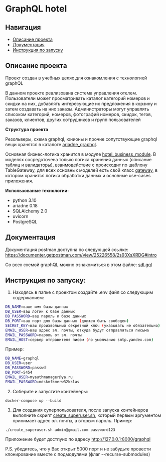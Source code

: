 # GraphQL hotel

## Навигация
- [Описание проекта](#описание-проекта)
- [Документация](#документация)
- [Инструкция по запуску](#инструкция-по-запуску)

## Описание проекта
Проект создан в учебных целях для ознакомления с технологией graphQL

В данном проекте реализована система управления отелем. Пользователи может просматривать каталог категорий номеров и скидки на них, добавлять интересующие их предложения в корзину и затем создавать на них заказы. Администраторы могут управлять списоком категорий, номеров, фотографий номеров, скидок, тегов, заказов, клиентов, других сотрудников и групп пользователей

**Структура проекта**

Резольверы, схема graphql, юнионы и прочие сопутствующие graphql вещи хранятся в каталоге [ariadne_graphql](./app/ariadne_graphql).

Основная бизнес-логика хранится в модуле [hotel_business_module](https://github.com/SergeiGD/hotel_business_module). В моделях сосредоточена только логика хранения данных (описание таблиц и валидаторы), взаимодействие c происходит по шаблону TableGateway, для всех основных моделей есть свой класс [gateway](https://github.com/SergeiGD/hotel_business_module/tree/main/gateways), в котором хранится логика обработки данных и основные use-cases приложения. 

**Использованые технологии:**
- python 3.10
- ariadne 0.18
- SQLAlchemy 2.0
- uvicorn
- PostgreSQL

## Документация
Документация postman доступна по следующей ссылке: https://documenter.getpostman.com/view/25226558/2s93XsXRDG#intro

Со всех схемой graphQL можно ознакомиться в этом файле: [sdl.gql](./sdl.gql)

## Инструкция по запуску:
1. Находясь в папке с проектом создайте .env файл со следующим содержанием:
```bash
DB_NAME=ваше имя базы данных
DB_USER=ваш логин к базе данных
DB_PASSWORD=ваш пароль к базе данных
DB_PORT=ваш порт для базы данных (должен быть свободен)
SECRET_KEY=ваш произвольный секретный ключ (указывать не обязательно)
EMAIL_USER=ваш адрес эл. почты, откуда будут отправляться письма
EMAIL_PASSWORD=пароль от эл. почты
EMAIL_HOST=сервер отправителя писем (по умолчанию smtp.yandex.com)
```
Пример:
```bash
DB_NAME=graphql
DB_USER=user
DB_PASSWORD=passwd
DB_PORT=5454
EMAIL_USER=myauthmanager@ya.ru
EMAIL_PASSWORD=mdskmfkmerw32kklas
```

2) Соберите и запустите контейнеры:
```
docker-compose up --build
```
3) Для создания суперпользователя, после запуска контейнеров выполните скрипт [create_superuser.sh](./create_superuser.sh), который первым аргументом принимает адрес эл. почты, а вторым пароль. Пример:
```
./create_superuser.sh admin@gmail.com password123
```

Приложение будет достпуно по адресу http://127.0.0.1:8000/graphql

P.S. убедитесь, что у Вас открыт 5000 порт и не забудьте провести клонирование вместе с подмодулями (флаг --recurse-submodules)

